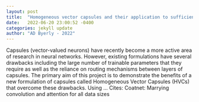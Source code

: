 ```yaml
---
layout: post
title:  "Homogeneous vector capsules and their application to sufficient and complete data"
date:   2022-06-20 23:00:52 -0400
categories: jekyll update
author: "AD Byerly - 2022"
---
```

Capsules (vector-valued neurons) have recently become a more active area of research in neural networks. However, existing formulations have several drawbacks including the large number of trainable parameters that they require as well as the reliance on routing mechanisms between layers of capsules. The primary aim of this project is to demonstrate the benefits of a new formulation of capsules called Homogeneous Vector Capsules (HVCs) that overcome these drawbacks. Using …
Cites: ‪Coatnet: Marrying convolution and attention for all data sizes‬  